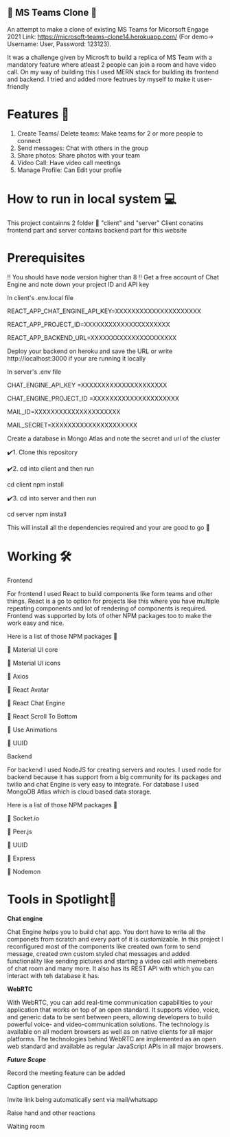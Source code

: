 ## 🔰 MS Teams Clone 🔰
An attempt to make a clone of existing MS Teams for Micorsoft Engage 2021 Link: https://microsoft-teams-clone14.herokuapp.com/ (For demo-> Username: User, Password: 123123).

It was a challenge given by Microsft to build a replica of MS Team with a mandatory feature where atleast 2 people can join a room and have video call. On my way of building this I used MERN stack for building its frontend and backend. I tried and added more featrues by myself to make it user-friendly

# Features 🔰
1) Create Teams/ Delete teams: Make teams for 2 or more people to connect
2) Send messages: Chat with others in the group
3) Share photos: Share photos with your team
4) Video Call: Have video call meetings
5) Manage Profile: Can Edit your profile 

# How to run in local system 💻
This project containns 2 folder 📁 "client" and "server"
Client conatins frontend part and server contains backend part for this website

# Prerequisites
‼️ You should have node version higher than 8
‼️ Get a free account of Chat Engine and note down your project ID and API key

In client's .env.local file

REACT_APP_CHAT_ENGINE_API_KEY=XXXXXXXXXXXXXXXXXXXXX

REACT_APP_PROJECT_ID=XXXXXXXXXXXXXXXXXXXXX

REACT_APP_BACKEND_URL=XXXXXXXXXXXXXXXXXXXXX

Deploy your backend on heroku and save the URL or write http://localhost:3000 if your are running it locally


In server's .env file

CHAT_ENGINE_API_KEY =XXXXXXXXXXXXXXXXXXXXX

CHAT_ENGINE_PROJECT_ID =XXXXXXXXXXXXXXXXXXXXX

MAIL_ID=XXXXXXXXXXXXXXXXXXXXX

MAIL_SECRET=XXXXXXXXXXXXXXXXXXXXX

Create a database in Mongo Atlas and note the secret and url of the cluster



✔️1. Clone this repository

 
✔️2. cd into client and then run
 
 cd client
 npm install
 
✔️3. cd into server and then run

 cd server
 npm install
 
This will install all the dependencies required and your are good to go 💯

# Working 🛠
Frontend

For frontend I used React to build components like form teams and other things. React is a go to option for projects like this where you have multiple repeating components and lot of rendering of components is required. Frontend was supported by lots of other NPM packages too to make the work easy and nice.


Here is a list of those NPM packages 📝

📍 Material UI core

📍 Material UI icons

📍 Axios

📍 React Avatar

📍 React Chat Engine

📍 React Scroll To Bottom

📍 Use Animations

📍 UUID

Backend

For backend I used NodeJS for creating servers and routes. I used node for backend because it has support from a big community for its packages and twilio and chat Engine is very easy to integrate. For database I used MongoDB Atlas which is cloud based data storage.


Here is a list of those NPM packages 📝

📍 Socket.io

📍 Peer.js

📍 UUID

📍 Express

📍 Nodemon

# Tools in Spotlight🔆
**Chat engine**

Chat Engine helps you to build chat app. You dont have to write all the componets from scratch and every part of it is customizable. In this project I reconfigured most of the components like created own form to send message, created own custom styled chat messages and added functionality like sending pictures and starting a video call with memebers of chat room and many more. It also has its REST API with which you can interact with teh database it has.


**WebRTC**

With WebRTC, you can add real-time communication capabilities to your application that works on top of an open standard. It supports video, voice, and generic data to be sent between peers, allowing developers to build powerful voice- and video-communication solutions. The technology is available on all modern browsers as well as on native clients for all major platforms. The technologies behind WebRTC are implemented as an open web standard and available as regular JavaScript APIs in all major browsers.

**__Future_ Scope_**

Record the meeting feature can be added

Caption generation

Invite link being automatically sent via mail/whatsapp

Raise hand and other reactions

Waiting room
